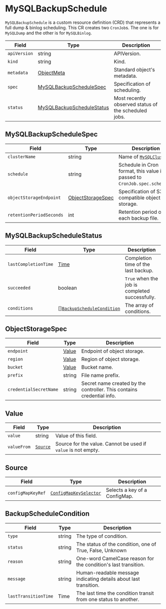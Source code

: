MySQLBackupSchedule
===================

`MySQLBackupSchedule` is a custom resource definition (CRD) that represents
a full dump & binlog scheduling. This CR creates two `CronJob`s.
The one is for `MySQLDump` and the other is for `MySQLBinlog`.

| Field        | Type                                                    | Description                                          |
| ------------ | ------------------------------------------------------- | ---------------------------------------------------- |
| `apiVersion` | string                                                  | APIVersion.                                          |
| `kind`       | string                                                  | Kind.                                                |
| `metadata`   | [ObjectMeta]                                            | Standard object's metadata.                          |
| `spec`       | [MySQLBackupScheduleSpec](#MySQLBackupScheduleSpec)     | Specification of scheduling.                         |
| `status`     | [MySQLBackupScheduleStatus](#MySQLBackupScheduleStatus) | Most recently observed status of the scheduled jobs. |

MySQLBackupScheduleSpec
-----------------------

| Field                    | Type                                    | Description                                                               |
| ------------------------ | --------------------------------------- | ------------------------------------------------------------------------- |
| `clusterName`            | string                                  | Name of [`MySQLCluster`](crd_mysql_cluster.md)                            |
| `schedule`               | string                                  | Schedule in Cron format, this value is passed to `CronJob.spec.schedule`. |
| `objectStorageEndpoint`  | [ObjectStorageSpec](#ObjectStorageSpec) | Specification of S3 compatible object storage.                            |
| `retentionPeriodSeconds` | int                                     | Retention period of each backup file.                                     |

MySQLBackupScheduleStatus
-------------------------

| Field                | Type                                                      | Description                                    |
| -------------------- | --------------------------------------------------------- | ---------------------------------------------- |
| `lastCompletionTime` | [Time]                                                    | Completion time of the last backup.            |
| `succeeded`          | boolean                                                   | `True` when the job is completed successfully. |
| `conditions`         | [][`BackupScheduleCondition`](#BackupScheduleCondition) | The array of conditions.                       |

ObjectStorageSpec
-----------------

| Field                  | Type            | Description                                                           |
| ---------------------- | --------------- | --------------------------------------------------------------------- |
| `endpoint`             | [Value](#Value) | Endpoint of object storage.                                           |
| `region`               | [Value](#Value) | Region of object storage.                                             |
| `bucket`               | [Value](#Value) | Bucket name.                                                          |
| `prefix`               | string          | File name prefix.                                                     |
| `credentialSecretName` | string          | Secret name created by the controller. This contains credential info. |

Value
-----

| Field       | Type                | Description                                                   |
| ----------- | ------------------- | ------------------------------------------------------------- |
| `value`     | string              | Value of this field.                                          |
| `valueFrom` | [`Source`](#Source) | Source for the value. Cannot be used if `value` is not empty. |

Source
------

| Field             | Type                     | Description                   |
| ----------------- | ------------------------ | ----------------------------- |
| `configMapKeyRef` | [`ConfigMapKeySelector`] | Selects a key of a ConfigMap. |

BackupScheduleCondition
------------------------

| Field                | Type   | Description                                                      |
| -------------------- | ------ | ---------------------------------------------------------------- |
| `type`               | string | The type of condition.                                           |
| `status`             | string | The status of the condition, one of True, False, Unknown         |
| `reason`             | string | One-word CamelCase reason for the condition's last transition.   |
| `message`            | string | Human-readable message indicating details about last transition. |
| `lastTransitionTime` | Time   | The last time the condition transit from one status to another.  |

[ObjectMeta]: https://kubernetes.io/docs/reference/generated/kubernetes-api/v1.17/#objectmeta-v1-meta
[Time]: https://kubernetes.io/docs/reference/generated/kubernetes-api/v1.17/#time-v1-meta
[`ConfigMapKeySelector`]: https://kubernetes.io/docs/reference/generated/kubernetes-api/v1.17/#configmapkeyselector-v1-core
